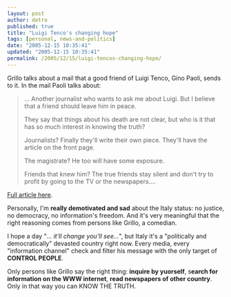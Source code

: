 ```yaml
---
layout: post
author: detro
published: true
title: "Luigi Tenco's changing hope"
tags: [personal, news-and-politics]
date: "2005-12-15 10:35:41"
updated: "2005-12-15 10:35:41"
permalink: /2005/12/15/luigi-tencos-changing-hope/
---
```


Grillo talks about a mail that a good friend of Luigi Tenco, Gino Paoli, sends to it. In the mail Paoli talks about:
<blockquote>... Another journalist who wants to ask me about Luigi.
But I believe that a friend should leave him in peace.

They say that things about his death are not clear, but who is it that has so much interest in knowing the truth?

Journalists? Finally they'll write their own piece. They'll have the article on the front page.

The magistrate? He too will have some exposure.

Friends that knew him? The true friends stay silent and don't try to profit by going to the TV or the newspapers....</blockquote>

<a href="http://www.beppegrillo.it/eng/2005/12/itll_change_youll_see.html">Full article here</a>.

Personally, I'm <strong>really demotivated and sad</strong> about the Italy status: no justice, no democracy, no information's freedom. And it's very meaningful that the right reasoning comes from persons like Grillo, a comedian.

I hope a day "<em>... it’ll change you’ll see...</em>", but Italy it's a "politically and democratically" devasted country right now.
Every media, every "information channel" check and filter his message with the only target of <strong>CONTROL PEOPLE</strong>.

Only persons like Grillo say the right thing: <strong>inquire by yuorself</strong>, s<strong>earch for information on the WWW internet</strong>, <strong>read newspapers of other country</strong>. Only in that way you can KNOW THE TRUTH.
